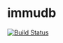 # immudb

[![Build Status](https://travis-ci.com/dzlabsch/immudb.svg?branch=master)](https://travis-ci.com/dzlabsch/immudb)
